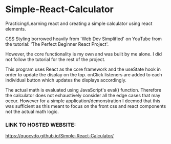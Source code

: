 # Simple-React-Calculator

Practicing/Learning react and creating a simple calculator using react elements.

CSS Styling borrowed heavily from 'Web Dev Simplified' on YouTube from the tutorial: 'The Perfect Beginner React Project'.

However, the core functionality is my own and was built by me alone. I did not follow the tutorial for the rest of the project.

This program uses React as the core framework and the useState hook in order to update the display on the top. onClick listeners are added to each individual button which updates the displays accordingly.

The actual math is evaluated using JavaScript's eval() function. Therefore the calculator does not exhaustively consider all the edge cases that may occur. However for a simple application/demonstration I deemed that this was sufficient as this meant to focus on the front css and react components not the actual math logic.

### LINK TO HOSTED WEBSITE:
https://quocvdo.github.io/Simple-React-Calculator/

